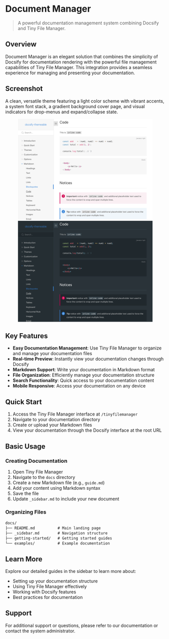 # Document Manager

> A powerful documentation management system combining Docsify and Tiny File Manager.

## Overview

Document Manager is an elegant solution that combines the simplicity of Docsify for documentation rendering with the powerful file management capabilities of Tiny File Manager. This integration provides a seamless experience for managing and presenting your documentation.

## Screenshot
A clean, versatile theme featuring a light color scheme with vibrant accents, a system font stack, a gradient background cover page, and visual indicators for drop-menus and expand/collapse state.

<figure class="thumbnails">
    <img src="/docs/assets/img/theme-simple-content.png" alt="Screenshot of content" title="Content">
    <img src="/docs/assets/img/theme-simple-dark-content.png" alt="Screenshot of content" title="Content">
</figure>

## Key Features

- **Easy Documentation Management**: Use Tiny File Manager to organize and manage your documentation files
- **Real-time Preview**: Instantly view your documentation changes through Docsify
- **Markdown Support**: Write your documentation in Markdown format
- **File Organization**: Efficiently manage your documentation structure
- **Search Functionality**: Quick access to your documentation content
- **Mobile Responsive**: Access your documentation on any device

## Quick Start

1. Access the Tiny File Manager interface at `/tinyfilemanager`
2. Navigate to your documentation directory
3. Create or upload your Markdown files
4. View your documentation through the Docsify interface at the root URL

## Basic Usage

### Creating Documentation

1. Open Tiny File Manager
2. Navigate to the `docs` directory
3. Create a new Markdown file (e.g., `guide.md`)
4. Add your content using Markdown syntax
5. Save the file
6. Update `_sidebar.md` to include your new document

### Organizing Files

```
docs/
├── README.md          # Main landing page
├── _sidebar.md        # Navigation structure
├── getting-started/   # Getting started guides
└── examples/          # Example documentation
```

## Learn More

Explore our detailed guides in the sidebar to learn more about:
- Setting up your documentation structure
- Using Tiny File Manager effectively
- Working with Docsify features
- Best practices for documentation

## Support

For additional support or questions, please refer to our documentation or contact the system administrator.

